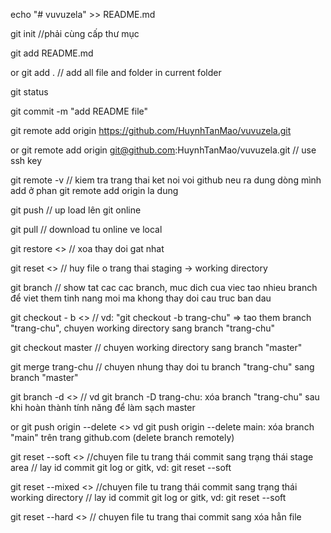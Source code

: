 echo "# vuvuzela" >> README.md

git init  //phải cùng cấp thư mục

git add README.md

or git add . // add all file and folder in current folder

git status

git commit -m "add README file"

git remote add origin https://github.com/HuynhTanMao/vuvuzela.git

or git remote add origin git@github.com:HuynhTanMao/vuvuzela.git // use ssh key

git remote -v // kiem tra trang thai ket noi voi github neu ra dung dòng mình add ở phan git remote add origin la dung

git push // up load lên git online

git pull // download tu online ve local

git restore <<file>> // xoa thay doi gat nhat

git reset <<file>> // huy file o trang thai staging -> working directory

git branch // show tat cac cac branch, muc dich cua viec tao nhieu branch để viet them tinh nang moi ma khong thay doi cau truc ban dau

git checkout - b <<branch>> // vd: "git checkout -b trang-chu" => tao them branch "trang-chu", chuyen working directory sang branch "trang-chu"

git checkout master // chuyen working directory sang branch "master"

git merge trang-chu // chuyen nhung thay doi tu branch "trang-chu" sang branch "master"

git branch -d <<branch>> // vd git branch -D trang-chu: xóa branch "trang-chu" sau khi hoàn thành tính năng để làm sạch master

or git push origin --delete <<branch>> vd git push origin --delete main: xóa branch "main" trên trang github.com (delete branch remotely)

git reset --soft <<id-commit>> //chuyen file tu trang thái commit sang trạng thái stage area // lay id commit git log or gitk, vd: git reset --soft

git reset --mixed <<id-commit>> //chuyen file tu trang thái commit sang trạng thái working directory // lay id commit git log or gitk, vd: git reset --soft

git reset --hard <<id-commit>> // chuyen file tu trang thai commit sang xóa hẳn file
